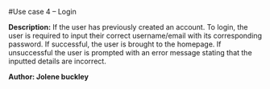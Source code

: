 #Use case 4 – Login

**Description:** If the user has previously created an account. To login, the user is required to input their correct username/email with its corresponding password. If successful, the user is brought to the homepage. If unsuccessful the user is prompted with an error message stating that the inputted details are incorrect.

**Author: Jolene buckley**